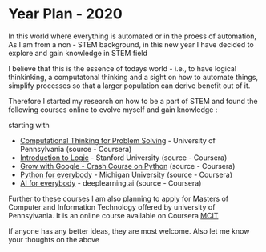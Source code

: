 # Year Plan - 2020
In this world where everything is automated or in the proess of automation, As I am from a non - STEM background, in this new year I have decided to explore and gain knowledge in STEM field

I believe that this is the essence of todays world - i.e., to have logical thinkinking, a computatonal thinking and a sight on how to automate things, simplify processes so that a larger population can derive benefit out of it.

Therefore I started my research on how to be a part of STEM and found the following courses online to evolve myself and gain knowledge :

starting with 

  * [Computational Thinking for Problem Solving](https://www.coursera.org/learn/computational-thinking-problem-solving/) - University of Pennsylvania (source - Coursera) 
  * [Introduction to Logic](https://www.coursera.org/learn/logic-introduction?=) - Stanford University (source - Coursera)
  * [Grow with Google - Crash Course on Python](https://www.coursera.org/learn/python-crash-course/) (source - Coursera)
  * [Python for everybody](https://www.coursera.org/specializations/python?=) - Michigan University (source - Coursera)
  * [AI for everybody](https://www.coursera.org/learn/ai-for-everyone?) - deeplearning.ai (source - Coursera)

Further to these courses I am also planning to apply for Masters of Computer and Information Technology offered by university of Pennsylvania. It is an online course available on Coursera [MCIT]( https://www.coursera.org/degrees/mcit-penn)

If anyone has any better ideas, they are most welcome. Also let me know your thoughts on the above
